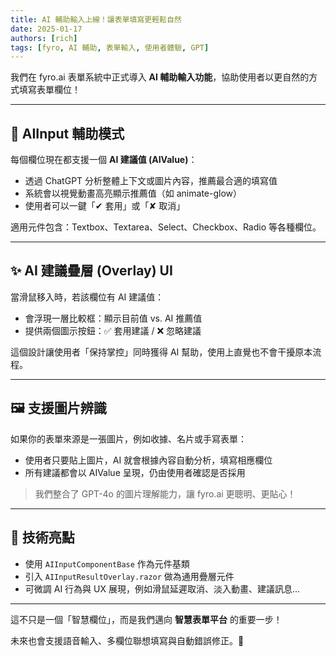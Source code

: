 ```yaml
---
title: AI 輔助輸入上線！讓表單填寫更輕鬆自然
date: 2025-01-17
authors: [rich]
tags: [fyro, AI 輔助, 表單輸入, 使用者體驗, GPT]
---
```


我們在 fyro.ai 表單系統中正式導入 **AI 輔助輸入功能**，協助使用者以更自然的方式填寫表單欄位！

---

## 🧠 AIInput 輔助模式

每個欄位現在都支援一個 **AI 建議值 (AIValue)**：

- 透過 ChatGPT 分析整體上下文或圖片內容，推薦最合適的填寫值
- 系統會以視覺動畫高亮顯示推薦值（如 animate-glow）
- 使用者可以一鍵「✔ 套用」或「✘ 取消」

適用元件包含：Textbox、Textarea、Select、Checkbox、Radio 等各種欄位。

---

## ✨ AI 建議疊層 (Overlay) UI

當滑鼠移入時，若該欄位有 AI 建議值：

- 會浮現一層比較框：顯示目前值 vs. AI 推薦值
- 提供兩個圖示按鈕：✅ 套用建議 / ❌ 忽略建議

這個設計讓使用者「保持掌控」同時獲得 AI 幫助，使用上直覺也不會干擾原本流程。

---

## 🖼️ 支援圖片辨識

如果你的表單來源是一張圖片，例如收據、名片或手寫表單：

- 使用者只要貼上圖片，AI 就會根據內容自動分析，填寫相應欄位
- 所有建議都會以 AIValue 呈現，仍由使用者確認是否採用

> 我們整合了 GPT-4o 的圖片理解能力，讓 fyro.ai 更聰明、更貼心！

---

## 🔧 技術亮點

- 使用 `AIInputComponentBase` 作為元件基類
- 引入 `AIInputResultOverlay.razor` 做為通用疊層元件
- 可微調 AI 行為與 UX 展現，例如滑鼠延遲取消、淡入動畫、建議訊息…

---

這不只是一個「智慧欄位」，而是我們邁向 **智慧表單平台** 的重要一步！

未來也會支援語音輸入、多欄位聯想填寫與自動錯誤修正。🎯

